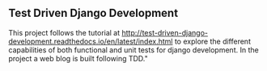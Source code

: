 ## Test Driven Django Development

This project follows the tutorial at http://test-driven-django-development.readthedocs.io/en/latest/index.html to explore the different capabilities of both functional and unit tests for django development. In the project a web blog is built following TDD."
